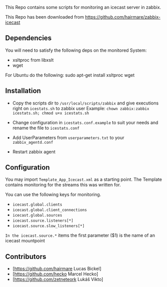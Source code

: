 This Repo contains some scripts for monitoring an icecast server in zabbix.

This Repo has been downloaded from https://github.com/hairmare/zabbix-icecast

## Dependencies

You will need to satisfy the following deps on the monitored System:

- xsltproc from libxslt
- wget

For Ubuntu do the following:
sudo apt-get install xsltproc wget

## Installation

- Copy the scripts dir to ``/usr/local/scripts/zabbix`` and give executions right on ``icestats.sh`` to zabbix user 
Example: ``chown zabbix:zabbix icestats.sh; chmod u+x icestats.sh``

- Change configuration in ``icestats.conf.example`` to suit your needs and rename the file to ``icestats.conf``

- Add UserParameters from ``userparameters.txt`` to your ``zabbix_agentd.conf``

- Restart zabbix agent

## Configuration

You may import ``Template_App_Icecast.xml`` as a starting point. The Template contains monitoring for the streams this was written for.

You can use the following keys for monitoring.

* ``icecast.global.clients``
* ``icecast.global.client_connections``
* ``icecast.global.sources``
* ``icecast.source.listeners[*]``
* ``icecast.source.slow_listeners[*]``

``In the icecast.source.*`` items the first parameter ($1) is the name of an icecast mountpoint

## Contributors

* [https://github.com/hairmare Lucas Bickel]
* [https://github.com/hecko Marcel Hecko]
* [https://github.com/zetneteork Lukáš Vikto]
